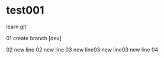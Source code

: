 # test001

learn git 

01 create branch [dev]


02 new line
02 new line
03 new line03 new line03 new line
04

